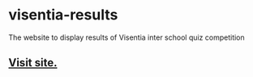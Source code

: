# visentia-results
The website to display results of Visentia inter school quiz competition
## [Visit site.](https://developers-rccs.github.io/visentia-results/)
